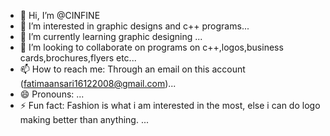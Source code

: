 - 👋 Hi, I’m @CINFINE
- 👀 I’m interested in graphic designs and c++ programs...
- 🌱 I’m currently learning graphic designing ...
- 💞️ I’m looking to collaborate on programs on c++,logos,business cards,brochures,flyers etc...
- 📫 How to reach me: Through an email on this account (fatimaansari16122008@gmail.com)...
- 😄 Pronouns: ...
- ⚡ Fun fact: Fashion is what i am interested in the most, else i can do logo making better than anything.  ...

<!---
CINFINE/CINFINE is a ✨ special ✨ repository because its `README.md` (this file) appears on your GitHub profile.
You can click the Preview link to take a look at your changes.
--->
